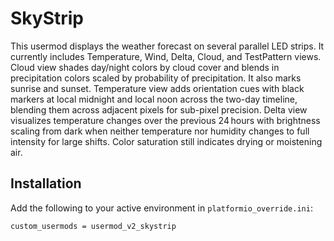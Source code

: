 # SkyStrip

This usermod displays the weather forecast on several parallel LED strips.
It currently includes Temperature, Wind, Delta, Cloud, and TestPattern views.
Cloud view shades day/night colors by cloud cover and blends in precipitation colors scaled by
 probability of precipitation. It also marks sunrise and sunset. Temperature view
 adds orientation cues with black markers at local midnight and local noon across
 the two-day timeline, blending them across adjacent pixels for sub-pixel
 precision.
 Delta view visualizes temperature changes over the
previous 24 hours with brightness scaling from dark when neither temperature nor
humidity changes to full intensity for large shifts. Color saturation still
indicates drying or moistening air.

## Installation

Add the following to your active environment in `platformio_override.ini`:
```
custom_usermods = usermod_v2_skystrip
```
